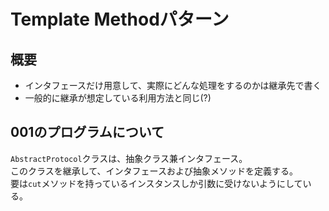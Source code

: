 # Template Methodパターン

## 概要
* インタフェースだけ用意して、実際にどんな処理をするのかは継承先で書く
* 一般的に継承が想定している利用方法と同じ(?)

## 001のプログラムについて
`AbstractProtocol`クラスは、抽象クラス兼インタフェース。  
このクラスを継承して、インタフェースおよび抽象メソッドを定義する。  
要は`cut`メソッドを持っているインスタンスしか引数に受けないようにしている。  
